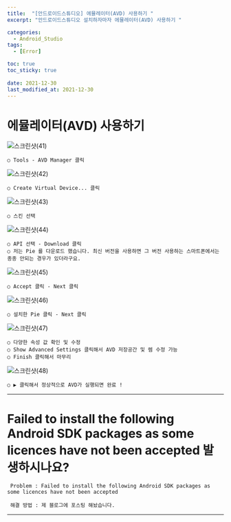 ```yaml
---
title:  "[안드로이드스튜디오] 에뮬레이터(AVD) 사용하기 "
excerpt: "안드로이드스튜디오 설치하자마자 에뮬레이터(AVD) 사용하기 "

categories:
  - Android_Studio
tags:
  - [Error]

toc: true
toc_sticky: true
 
date: 2021-12-30
last_modified_at: 2021-12-30
---
```


# 에뮬레이터(AVD) 사용하기 

![스크린샷(41)](https://user-images.githubusercontent.com/55564114/147726652-d1dfc14b-b5ed-47c9-8445-95ddd4da67b0.png)  

    ○ Tools - AVD Manager 클릭

![스크린샷(42)](https://user-images.githubusercontent.com/55564114/147726693-61805e60-a489-49b4-9efe-c77607e4c8fe.png)  

    ○ Create Virtual Device... 클릭  

![스크린샷(43)](https://user-images.githubusercontent.com/55564114/147726765-0c645904-f2e7-4f01-ae9b-f3f65346efd4.png)  

    ○ 스킨 선택  

![스크린샷(44)](https://user-images.githubusercontent.com/55564114/147726868-3662a42a-b429-471d-8f05-f1b6c6cb2b2d.png)  

    ○ API 선택 - Download 클릭 
    ○ 저는 Pie 를 다운로드 했습니다. 최신 버전을 사용하면 그 버전 사용하는 스마트폰에서는 종종 안되는 경우가 있더라구요.  

![스크린샷(45)](https://user-images.githubusercontent.com/55564114/147726995-50a5b562-d019-4e96-9a3b-e796ca01f77b.png)  

    ○ Accept 클릭 - Next 클릭

![스크린샷(46)](https://user-images.githubusercontent.com/55564114/147727077-5e2416ab-d709-434c-a4b3-616223c6bc4f.png)  

    ○ 설치한 Pie 클릭 - Next 클릭

![스크린샷(47)](https://user-images.githubusercontent.com/55564114/147727188-d8084ab4-d263-42a9-9ad8-7e41d37add1b.png)  

    ○ 다양한 속성 값 확인 및 수정  
    ○ Show Advanced Settings 클릭해서 AVD 저장공간 및 렘 수정 가능  
    ○ Finish 클릭해서 마무리  

![스크린샷(48)](https://user-images.githubusercontent.com/55564114/147727373-f032b42a-f510-4bc5-9545-0146df9d786e.png)  

    ○ ▶ 클릭해서 정상적으로 AVD가 실행되면 완료 !  

---

# Failed to install the following Android SDK packages as some licences have not been accepted 발생하시나요?

     Problem : Failed to install the following Android SDK packages as some licences have not been accepted

     해결 방법 : 제 블로그에 포스팅 해놨습니다.  

---


